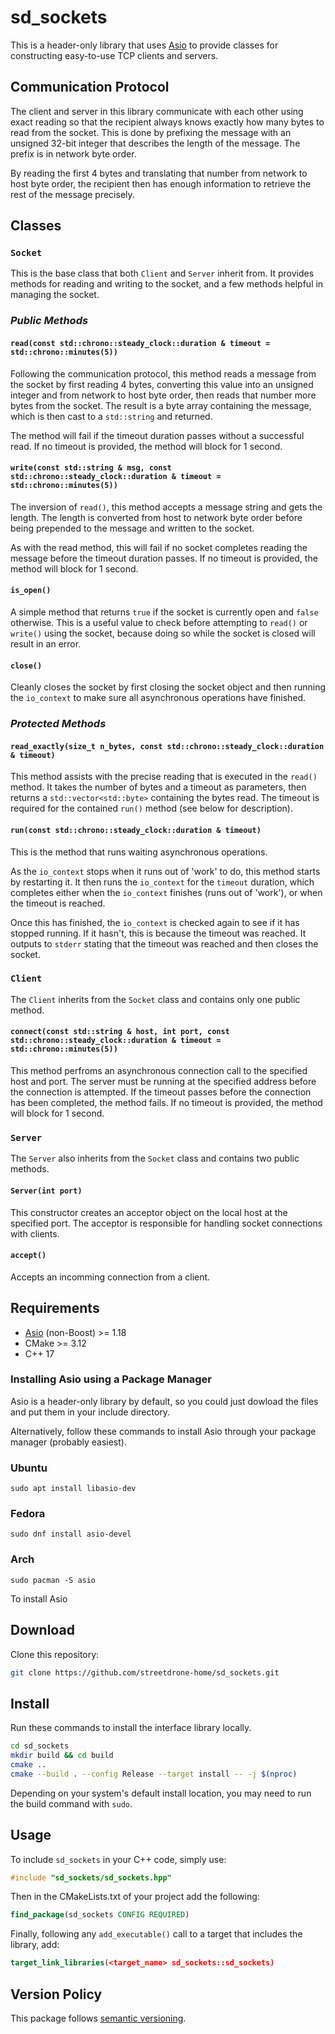 # sd_sockets

This is a header-only library that uses [Asio](https://think-async.com/Asio/) to provide classes for constructing easy-to-use TCP clients and servers.

## Communication Protocol

The client and server in this library communicate with each other using exact reading so that the recipient always knows exactly how many bytes to read from the socket.
This is done by prefixing the message with an unsigned 32-bit integer that describes the length of the message.
The prefix is in network byte order.

By reading the first 4 bytes and translating that number from network to host byte order, the recipient then has enough information to retrieve the rest of the message precisely.

## Classes

### __`Socket`__

This is the base class that both `Client` and `Server` inherit from.
It provides methods for reading and writing to the socket, and a few methods helpful in managing the socket.

### *Public Methods*

#### __`read(const std::chrono::steady_clock::duration & timeout = std::chrono::minutes(5))`__

Following the communication protocol, this method reads a message from the socket by first reading 4 bytes, converting this value into an unsigned integer and from network to host byte order, then reads that number more bytes from the socket.
The result is a byte array containing the message, which is then cast to a `std::string` and returned.

The method will fail if the timeout duration passes without a successful read.
If no timeout is provided, the method will block for 1 second.

#### __`write(const std::string & msg, const std::chrono::steady_clock::duration & timeout = std::chrono::minutes(5))`__

The inversion of `read()`, this method accepts a message string and gets the length.
The length is converted from host to network byte order before being prepended to the message and written to the socket.

As with the read method, this will fail if no socket completes reading the message before the timeout duration passes.
If no timeout is provided, the method will block for 1 second.

#### __`is_open()`__

A simple method that returns `true` if the socket is currently open and `false` otherwise.
This is a useful value to check before attempting to `read()` or `write()` using the socket, because doing so while the socket is closed will result in an error.

#### __`close()`__

Cleanly closes the socket by first closing the socket object and then running the `io_context` to make sure all asynchronous operations have finished.

### *Protected Methods*

#### __`read_exactly(size_t n_bytes, const std::chrono::steady_clock::duration & timeout)`__

This method assists with the precise reading that is executed in the `read()` method.
It takes the number of bytes and a timeout as parameters, then returns a `std::vector<std::byte>` containing the bytes read.
The timeout is required for the contained `run()` method (see below for description).

#### __`run(const std::chrono::steady_clock::duration & timeout)`__

This is the method that runs waiting asynchronous operations.

As the `io_context` stops when it runs out of 'work' to do, this method starts by restarting it.
It then runs the `io_context` for the `timeout` duration, which completes either when the `io_context` finishes (runs out of 'work'), or when the timeout is reached.

Once this has finished, the `io_context` is checked again to see if it has stopped running.
If it hasn't, this is because the timeout was reached.
It outputs to `stderr` stating that the timeout was reached and then closes the socket.

### __`Client`__

The `Client` inherits from the `Socket` class and contains only one public method.

#### __`connect(const std::string & host, int port, const std::chrono::steady_clock::duration & timeout = std::chrono::minutes(5))`__

This method perfroms an asynchronous connection call to the specified host and port.
The server must be running at the specified address before the connection is attempted.
If the timeout passes before the connection has been completed, the method fails.
If no timeout is provided, the method will block for 1 second.

### __`Server`__

The `Server` also inherits from the `Socket` class and contains two public methods.

#### __`Server(int port)`__

This constructor creates an acceptor object on the local host at the specified port.
The acceptor is responsible for handling socket connections with clients.

#### __`accept()`__

Accepts an incomming connection from a client.

## Requirements

- [Asio](https://think-async.com/Asio/) (non-Boost) >= 1.18
- CMake >= 3.12
- C++ 17

### __Installing Asio using a Package Manager__

Asio is a header-only library by default, so you could just dowload the files and put them in your include directory.

Alternatively, follow these commands to install Asio through your package manager (probably easiest).

### Ubuntu

```console
sudo apt install libasio-dev
```

### Fedora

```console
sudo dnf install asio-devel
```

### Arch
```
sudo pacman -S asio
```

To install Asio

## Download

Clone this repository:

```bash
git clone https://github.com/streetdrone-home/sd_sockets.git
```

## Install

Run these commands to install the interface library locally.

```bash
cd sd_sockets
mkdir build && cd build
cmake ..
cmake --build . --config Release --target install -- -j $(nproc)
```

Depending on your system's default install location, you may need to run the build command with `sudo`.

## Usage

To include `sd_sockets` in your C++ code, simply use:

```cpp
#include "sd_sockets/sd_sockets.hpp"
```

Then in the CMakeLists.txt of your project add the following:

```cmake
find_package(sd_sockets CONFIG REQUIRED)
```

Finally, following any `add_executable()` call to a target that includes the library, add:

```cmake
target_link_libraries(<target_name> sd_sockets::sd_sockets)
```

## Version Policy

This package follows [semantic versioning](https://semver.org/).
